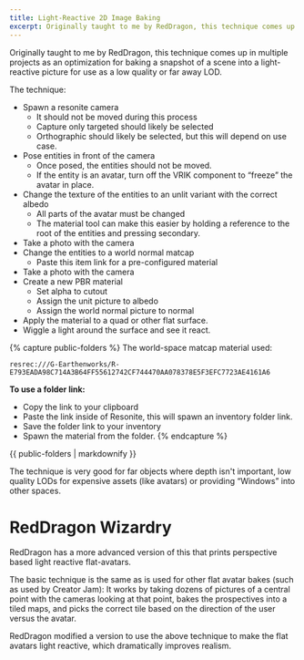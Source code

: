 ```yaml
---
title: Light-Reactive 2D Image Baking
excerpt: Originally taught to me by RedDragon, this technique comes up in multiple projects as an optimization for baking a snapshot of a scene into a light-reactive picture for use as a low quality or far away LOD.
---
```


Originally taught to me by RedDragon, this technique comes up in multiple projects as an optimization for baking a snapshot of a scene into a light-reactive picture for use as a low quality or far away LOD.

The technique:

* Spawn a resonite camera 
  * It should not be moved during this process
  * Capture only targeted should likely be selected
  * Orthographic should likely be selected, but this will depend on use case.
* Pose entities in front of the camera 
  * Once posed, the entities should not be moved. 
  * If the entity is an avatar, turn off the VRIK component to “freeze” the avatar in place. 
* Change the texture of the entities to an unlit variant with the correct albedo
  * All parts of the avatar must be changed
  * The material tool can make this easier by holding a reference to the root of the entities and pressing secondary.
* Take a photo with the camera 
* Change the entities to a world normal matcap 
  * Paste this item link for a pre-configured material
* Take a photo with the camera 
* Create a new PBR material
  * Set alpha to cutout
  * Assign the unit picture to albedo
  * Assign the world normal picture to normal 
* Apply the material to a quad or other flat surface. 
* Wiggle a light around the surface and see it react.

{% capture public-folders %}
The world-space matcap material used:

```
resrec:///G-Earthenworks/R-E793EADA98C714A3B64FF55612742CF744470AA078378E5F3EFC7723AE4161A6
```

**To use a folder link:**
* Copy the link to your clipboard
* Paste the link inside of Resonite, this will spawn an inventory folder link.
* Save the folder link to your inventory
* Spawn the material from the folder.
{% endcapture %}

<div class="notice--primary">
  {{ public-folders | markdownify }}
</div>

The technique is very good for far objects where depth isn't important, low quality LODs for expensive assets (like avatars) or providing “Windows” into other spaces.

# RedDragon Wizardry

RedDragon has a more advanced version of this that prints perspective based light reactive flat-avatars.

The basic technique is the same as is used for other flat avatar bakes (such as used by Creator Jam): 
It works by taking dozens of pictures of a central point with the cameras looking at that point, bakes the prospectives into a tiled maps, and picks the correct tile based on the direction of the user versus the avatar. 

RedDragon modified a version to use the above technique to make the flat avatars light reactive, which dramatically improves realism.
